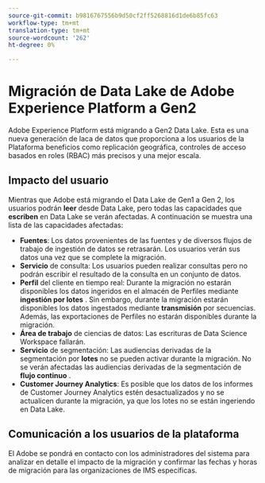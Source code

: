```yaml
---
source-git-commit: b9816767556b9d50cf2ff5268816d1de6b85fc63
workflow-type: tm+mt
translation-type: tm+mt
source-wordcount: '262'
ht-degree: 0%

---
```

# Migración de Data Lake de Adobe Experience Platform a Gen2

Adobe Experience Platform está migrando a Gen2 Data Lake. Esta es una nueva generación de laca de datos que proporciona a los usuarios de la Plataforma beneficios como replicación geográfica, controles de acceso basados en roles (RBAC) más precisos y una mejor escala.

## Impacto del usuario

Mientras que Adobe está migrando el Data Lake de Gen1 a Gen 2, los usuarios podrán **leer** desde Data Lake, pero todas las capacidades que **escriben** en Data Lake se verán afectadas. A continuación se muestra una lista de las capacidades afectadas:

- **Fuentes**: Los datos provenientes de las fuentes y de diversos flujos de trabajo de ingestión de datos se retrasarán. Los usuarios verán sus datos una vez que se complete la migración.
- **Servicio** de consulta: Los usuarios pueden realizar consultas pero no podrán escribir el resultado de la consulta en un conjunto de datos.
- **Perfil** del cliente en tiempo real: Durante la migración no estarán disponibles los datos ingeridos en el almacén de Perfiles mediante **ingestión por lotes** . Sin embargo, durante la migración estarán disponibles los datos ingestados mediante **transmisión** por secuencias. Además, las exportaciones de Perfiles no estarán disponibles durante la migración.
- **Área de trabajo** de ciencias de datos: Las escrituras de Data Science Workspace fallarán.
- **Servicio** de segmentación: Las audiencias derivadas de la segmentación por **lotes** no se pueden activar durante la migración. No se verán afectadas las audiencias derivadas de la segmentación de **flujo continuo** .
- **Customer Journey Analytics**: Es posible que los datos de los informes de Customer Journey Analytics estén desactualizados y no se actualicen durante la migración, ya que los lotes no se están ingeriendo en Data Lake.

## Comunicación a los usuarios de la plataforma

El Adobe se pondrá en contacto con los administradores del sistema para analizar en detalle el impacto de la migración y confirmar las fechas y horas de migración para las organizaciones de IMS específicas.